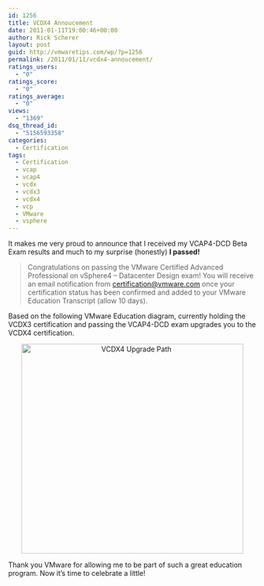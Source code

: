 ```yaml
---
id: 1256
title: VCDX4 Annoucement
date: 2011-01-11T19:00:46+00:00
author: Rick Scherer
layout: post
guid: http://vmwaretips.com/wp/?p=1256
permalink: /2011/01/11/vcdx4-annoucement/
ratings_users:
  - "0"
ratings_score:
  - "0"
ratings_average:
  - "0"
views:
  - "1369"
dsq_thread_id:
  - "5156593358"
categories:
  - Certification
tags:
  - Certification
  - vcap
  - vcap4
  - vcdx
  - vcdx3
  - vcdx4
  - vcp
  - VMware
  - vsphere
---
```

It makes me very proud to announce that I received my VCAP4-DCD Beta Exam results and much to my surprise (honestly) **I passed!**

> Congratulations on passing the VMware Certified Advanced Professional on vSphere4 – Datacenter Design exam! You will receive an email notification from certification@vmware.com once your certification status has been confirmed and added to your VMware Education Transcript (allow 10 days).

Based on the following VMware Education diagram, currently holding the VCDX3 certification and passing the VCAP4-DCD exam upgrades you to the VCDX4 certification.

<p style="text-align: center;">
  <img class="  aligncenter" src="http://mylearn.vmware.com/courseware/70059/VMW_10Q2_VCDX4_Upgrade_Path3.jpg" alt="VCDX4 Upgrade Path" width="450" height="425" />
</p>

<p style="text-align: left;">
  Thank you VMware for allowing me to be part of such a great education program. Now it&#8217;s time to celebrate a little!
</p>